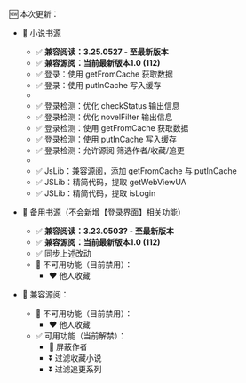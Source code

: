 🆕 本次更新：
- 📙 小说书源
  - ✅ **兼容阅读：3.25.0527 - 至最新版本**
  - ✅ **兼容源阅：当前最新版本1.0 (112)**
  - ✅ 登录：使用 getFromCache 获取数据
  - ✅ 登录：使用 putInCache 写入缓存
  - 
  - ✅ 登录检测：优化 checkStatus 输出信息
  - ✅ 登录检测：优化 novelFilter 输出信息
  - ✅ 登录检测：使用 getFromCache 获取数据
  - ✅ 登录检测：使用 putInCache 写入缓存
  - ✅ 登录检测：允许源阅 筛选作者/收藏/追更
  -
  - ✅ JsLib：兼容源阅，添加 getFromCache 与 putInCache
  - ✅ JSLib：精简代码，提取 getWebViewUA
  - ✅ JSLib：精简代码，提取 isLogin


- 📒 备用书源（不会新增【登录界面】相关功能）
  - ✅ **兼容阅读：3.23.0503? - 至最新版本**
  - ✅ **兼容源阅：当前最新版本1.0 (112)**
  - ✅ 同步上述改动
  - 🚫 不可用功能（目前禁用）：
    - ❤️ 他人收藏


- 📖 兼容源阅：
  - 🚫 不可用功能（目前禁用）：
    - ❤️ 他人收藏
  - ✅ 可用功能（当前解禁）：
    - 🚫 屏蔽作者
    - ⏬ 过滤收藏小说
    - ⏬ 过滤追更系列
    